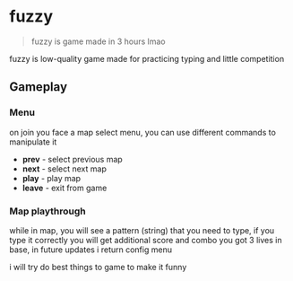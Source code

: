 # fuzzy
> fuzzy is game made in 3 hours lmao

fuzzy is low-quality game made for practicing typing and little competition

## Gameplay
### Menu
on join you face a map select menu, you can use different commands to manipulate it
- **prev** - select previous map
- **next** - select next map
- **play** - play map
- **leave** - exit from game

### Map playthrough
while in map, you will see a pattern (string) that you need to type, if you type it correctly you will get additional score and combo
you got 3 lives in base, in future updates i return config menu

i will try do best things to game to make it funny
